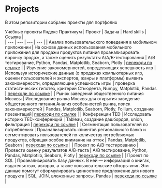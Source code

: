 # Projects
В этом репозитории собраны проекты для портфолио

Учебные проекты Яндекс Практикум
| Проект | Задача | Hard skills | Ссылка |  
| --- | --- | --- | --- |
| Анализ пользовательского поведения в мобильном приложении | На основе данных использования мобильного приложения для продажи продуктов питания проанализировать воронку продаж, а также оценить результаты A/A/B-тестирования | А/В тестирование, Python, Pandas, Matplotlib, Seaborn, Plotly | [переходи по ссылке](https://github.com/JuliaGurova/Projects/blob/main/%D0%90%D0%BD%D0%B0%D0%BB%D0%B8%D0%B7%20%D0%BF%D0%BE%D0%BB%D1%8C%D0%B7%D0%BE%D0%B2%D0%B0%D1%82%D0%B5%D0%BB%D1%8C%D1%81%D0%BA%D0%BE%D0%B3%D0%BE%20%D0%BF%D0%BE%D0%B2%D0%B5%D0%B4%D0%B5%D0%BD%D0%B8%D1%8F%20%D0%B2%20%D0%BC%D0%BE%D0%B1%D0%B8%D0%BB%D1%8C%D0%BD%D0%BE%D0%BC%20%D0%BF%D1%80%D0%B8%D0%BB%D0%BE%D0%B6%D0%B5%D0%BD%D0%B8%D0%B8.ipynb)  |
| Изучение закономерностей, определяющих успешность игр | Используя исторические данные (о продажах компьютерных игр, оценки пользователей и экспертов, жанры и платформы) выявить закономерности, определяющие успешность игры | проверка статистических гипотез, критерий Стьюдента, Numpy, Matplotlib, Pandas | [переходи по ссылке](https://github.com/JuliaGurova/Projects/blob/main/%D0%98%D0%B7%D1%83%D1%87%D0%B5%D0%BD%D0%B8%D0%B5%20%D0%B7%D0%B0%D0%BA%D0%BE%D0%BD%D0%BE%D0%BC%D0%B5%D1%80%D0%BD%D0%BE%D1%81%D1%82%D0%B5%D0%B9%2C%20%D0%BE%D0%BF%D1%80%D0%B5%D0%B4%D0%B5%D0%BB%D1%8F%D1%8E%D1%89%D0%B8%D1%85%20%D1%83%D1%81%D0%BF%D0%B5%D1%88%D0%BD%D0%BE%D1%81%D1%82%D1%8C%20%D0%B8%D0%B3%D1%80.ipynb)  |
| Рынок заведений общественного питания Москвы | Исследование рынка Москвы для открытия заведение общественного питания.Анализ особенностей рынка, поиск закономерностей | Pandas, Matplotlib, Seaborn, Plotly, Follium, создание презентаций| [переходи по ссылке](https://github.com/JuliaGurova/Projects/blob/main/%D0%A0%D1%8B%D0%BD%D0%BE%D0%BA%20%D0%B7%D0%B0%D0%B2%D0%B5%D0%B4%D0%B5%D0%BD%D0%B8%D0%B9%20%D0%BE%D0%B1%D1%89%D0%B5%D1%81%D1%82%D0%B2%D0%B5%D0%BD%D0%BD%D0%BE%D0%B3%D0%BE%20%D0%BF%D0%B8%D1%82%D0%B0%D0%BD%D0%B8%D1%8F%20%D0%9C%D0%BE%D1%81%D0%BA%D0%B2%D1%8B.ipynb) |
| Конференции TED | Исследовать историю TED-конференций | Tableau, создание дашбордов, union, фильтрация | [переходи по ссылке](https://public.tableau.com/app/profile/julia7955/viz/3_16934861911170/sheet24?publish=yes)  |
| Сегментация пользователей по потреблению | Проанализировать клиентов регионального банка и сегментировать пользователей по количеству потребляемых продуктов, обращая особое внимание на отток | Pandas, Matplotlib, Seaborn | [переходи по ссылке](https://github.com/JuliaGurova/Projects/blob/main/%D0%A1%D0%B5%D0%B3%D0%BC%D0%B5%D0%BD%D1%82%D0%B0%D1%86%D0%B8%D1%8F%20%D0%BF%D0%BE%D0%BB%D1%8C%D0%B7%D0%BE%D0%B2%D0%B0%D1%82%D0%B5%D0%BB%D0%B5%D0%B9%20%D0%BF%D0%BE%20%D0%BF%D0%BE%D1%82%D1%80%D0%B5%D0%B1%D0%BB%D0%B5%D0%BD%D0%B8%D1%8E.ipynb)  |
| Проект по А/B-тестированию | Провести оценку результатов A/B-теста | А/В тестирование, Python, Pandas, Matplotlib, Seaborn, Plotly | [переходи по ссылке](https://github.com/JuliaGurova/Projects/blob/main/%D0%9F%D1%80%D0%BE%D0%B5%D0%BA%D1%82%20%D0%BF%D0%BE%20%D0%90B-%D1%82%D0%B5%D1%81%D1%82%D0%B8%D1%80%D0%BE%D0%B2%D0%B0%D0%BD%D0%B8%D1%8E.ipynb)  |
| Проект по SQL | Проанализировать базу данных. В ней — информация о книгах, издательствах, авторах, а также пользовательские обзоры книг. Эти данные помогут сформулировать ценностное предложение для нового продукта | SQL, JOIN, вложенные запросы, Pandas | [переходи по ссылке](https://colab.research.google.com/drive/1egJv1UB3WQPPi7ia2mgvNcZ2KLkNJL04?usp=sharing)  |
